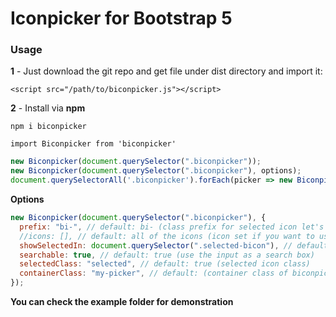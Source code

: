# Iconpicker for Bootstrap 5

### Usage

**1** - Just download the git repo and get file under dist directory and import it:

```
<script src="/path/to/biconpicker.js"></script>
```

**2** - Install via **npm**

```
npm i biconpicker

import Biconpicker from 'biconpicker'
```

```js
new Biconpicker(document.querySelector(".biconpicker"));
new Biconpicker(document.querySelector(".biconpicker"), options);
document.querySelectorAll('.biconpicker').forEach(picker => new Biconpicker(picker))
```

**Options**
```js
new Biconpicker(document.querySelector(".biconpicker"), {
  prefix: "bi-", // default: bi- (class prefix for selected icon let's say you pass it as 'ds' will return you ds-alarm)
  //icons: [], // default: all of the icons (icon set if you want to use only some of them)
  showSelectedIn: document.querySelector(".selected-bicon"), // default: none (element to show selected icon)
  searchable: true, // default: true (use the input as a search box)
  selectedClass: "selected", // default: true (selected icon class)
  containerClass: "my-picker", // default: (container class of biconpicker)
});
```

**You can check the example folder for demonstration**
